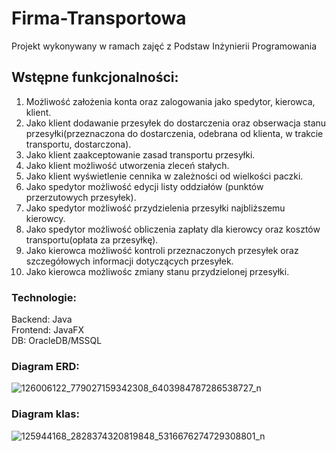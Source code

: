 # Firma-Transportowa
Projekt wykonywany w ramach zajęć z Podstaw Inżynierii Programowania

## Wstępne funkcjonalności: 
1.  Możliwość założenia konta oraz zalogowania jako spedytor, kierowca, klient.
2.  Jako klient dodawanie przesyłek do dostarczenia oraz obserwacja stanu przesyłki(przeznaczona do dostarczenia, odebrana od klienta, w trakcie transportu, dostarczona).
3.  Jako klient zaakceptowanie zasad transportu przesyłki.
4.  Jako klient możliwość utworzenia zleceń stałych.
5.  Jako klient wyświetlenie cennika w zależności od wielkości paczki.
6.  Jako spedytor możliwość edycji listy oddziałów (punktów przerzutowych przesyłek).
7.  Jako spedytor możliwość przydzielenia przesyłki najbliższemu kierowcy.
8.  Jako spedytor możliwość obliczenia zapłaty dla kierowcy oraz kosztów transportu(opłata za przesyłkę).
9.  Jako kierowca możliwość kontroli przeznaczonych przesyłek oraz szczegółowych informacji dotyczących przesyłek.
10. Jako kierowca możliwośc zmiany stanu przydzielonej przesyłki.

### Technologie:
Backend: Java<br/>
Frontend: JavaFX<br/>
DB: OracleDB/MSSQL
### Diagram ERD:
![126006122_779027159342308_6403984787286538727_n](https://user-images.githubusercontent.com/48603149/99404835-5fd32c80-28ec-11eb-930c-6862434fb439.jpg)
### Diagram klas:
![125944168_2828374320819848_5316676274729308801_n](https://user-images.githubusercontent.com/48603149/99404860-66fa3a80-28ec-11eb-85ea-b4abee38d610.jpg)
